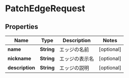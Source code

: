 

# PatchEdgeRequest


## Properties

| Name | Type | Description | Notes |
|------------ | ------------- | ------------- | -------------|
|**name** | **String** | エッジの名前 |  [optional] |
|**nickname** | **String** | エッジの表示名 |  [optional] |
|**description** | **String** | エッジの説明 |  [optional] |



